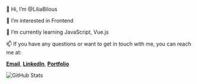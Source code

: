 <!---
LiliaBilous/LiliaBilous is a ✨ special ✨ repository because its `README.md` (this file) appears on your GitHub profile.
You can click the Preview link to take a look at your changes.
--->


👋 Hi, I’m @LiliaBilous
 
 👀 I’m interested in Frontend
 
 🌱 I’m currently learning JavaScript, Vue.js
 
 📫 If you have any questions or want to get in touch with me, you can reach me at:
 
  [**Email**](liliyabilous.email@gmail.com),  [**LinkedIn**](https://www.linkedin.com/in/liliiabilous/), [**Portfolio**](https://liliabilous.github.io/PortfolioProject/)

![GitHub Stats](https://github-readme-streak-stats.herokuapp.com/?user=LiliaBilous&theme=tokyonight&hide_border=true)
